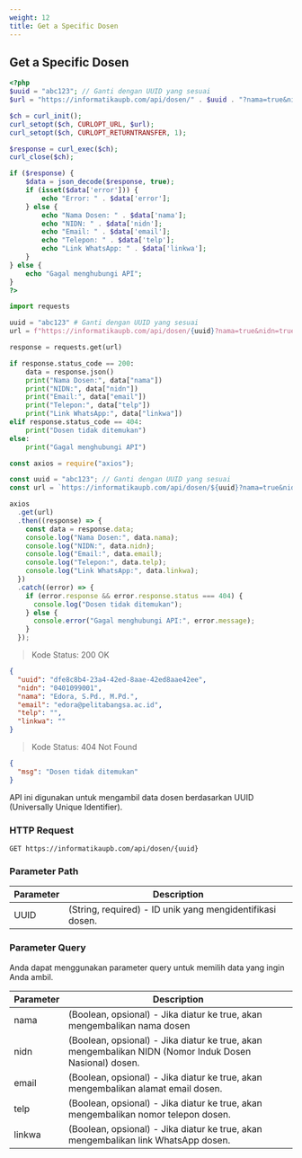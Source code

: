 ```yaml
---
weight: 12
title: Get a Specific Dosen
---
```


## Get a Specific Dosen

```php
<?php
$uuid = "abc123"; // Ganti dengan UUID yang sesuai
$url = "https://informatikaupb.com/api/dosen/" . $uuid . "?nama=true&nidn=true&email=true&telp=true&linkwa=true";

$ch = curl_init();
curl_setopt($ch, CURLOPT_URL, $url);
curl_setopt($ch, CURLOPT_RETURNTRANSFER, 1);

$response = curl_exec($ch);
curl_close($ch);

if ($response) {
    $data = json_decode($response, true);
    if (isset($data['error'])) {
        echo "Error: " . $data['error'];
    } else {
        echo "Nama Dosen: " . $data['nama'];
        echo "NIDN: " . $data['nidn'];
        echo "Email: " . $data['email'];
        echo "Telepon: " . $data['telp'];
        echo "Link WhatsApp: " . $data['linkwa'];
    }
} else {
    echo "Gagal menghubungi API";
}
?>

```

```python
import requests

uuid = "abc123" # Ganti dengan UUID yang sesuai
url = f"https://informatikaupb.com/api/dosen/{uuid}?nama=true&nidn=true&email=true&telp=true&linkwa=true"

response = requests.get(url)

if response.status_code == 200:
    data = response.json()
    print("Nama Dosen:", data["nama"])
    print("NIDN:", data["nidn"])
    print("Email:", data["email"])
    print("Telepon:", data["telp"])
    print("Link WhatsApp:", data["linkwa"])
elif response.status_code == 404:
    print("Dosen tidak ditemukan")
else:
    print("Gagal menghubungi API")
```

```javascript
const axios = require("axios");

const uuid = "abc123"; // Ganti dengan UUID yang sesuai
const url = `https://informatikaupb.com/api/dosen/${uuid}?nama=true&nidn=true&email=true&telp=true&linkwa=true`;

axios
  .get(url)
  .then((response) => {
    const data = response.data;
    console.log("Nama Dosen:", data.nama);
    console.log("NIDN:", data.nidn);
    console.log("Email:", data.email);
    console.log("Telepon:", data.telp);
    console.log("Link WhatsApp:", data.linkwa);
  })
  .catch((error) => {
    if (error.response && error.response.status === 404) {
      console.log("Dosen tidak ditemukan");
    } else {
      console.error("Gagal menghubungi API:", error.message);
    }
  });
```

> Kode Status: 200 OK

```json
{
  "uuid": "dfe8c8b4-23a4-42ed-8aae-42ed8aae42ee",
  "nidn": "0401099001",
  "nama": "Edora, S.Pd., M.Pd.",
  "email": "edora@pelitabangsa.ac.id",
  "telp": "",
  "linkwa": ""
}
```

> Kode Status: 404 Not Found

```json
{
  "msg": "Dosen tidak ditemukan"
}
```

API ini digunakan untuk mengambil data dosen berdasarkan UUID (Universally Unique Identifier).

<!-- <aside class="warning">Inside HTML code blocks like this one, you can't use Markdown, so use <code>&lt;code&gt;</code> blocks to denote code.</aside> -->

### HTTP Request

`GET https://informatikaupb.com/api/dosen/{uuid}`

### Parameter Path

| Parameter | Description                                               |
| --------- | --------------------------------------------------------- |
| UUID      | (String, required) - ID unik yang mengidentifikasi dosen. |

### Parameter Query

Anda dapat menggunakan parameter query untuk memilih data yang ingin Anda ambil.

| Parameter | Description                                                                                            |
| --------- | ------------------------------------------------------------------------------------------------------ |
| nama      | (Boolean, opsional) - Jika diatur ke true, akan mengembalikan nama dosen                               |
| nidn      | (Boolean, opsional) - Jika diatur ke true, akan mengembalikan NIDN (Nomor Induk Dosen Nasional) dosen. |
| email     | (Boolean, opsional) - Jika diatur ke true, akan mengembalikan alamat email dosen.                      |
| telp      | (Boolean, opsional) - Jika diatur ke true, akan mengembalikan nomor telepon dosen.                     |
| linkwa    | (Boolean, opsional) - Jika diatur ke true, akan mengembalikan link WhatsApp dosen.                     |
